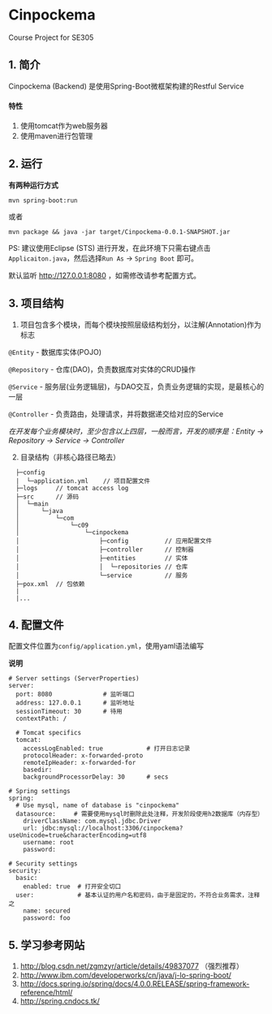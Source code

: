 # Cinpockema
Course Project for SE305

## 1. 简介
Cinpockema (Backend) 是使用Spring-Boot微框架构建的Restful Service

#### 特性

1. 使用tomcat作为web服务器
2. 使用maven进行包管理

## 2. 运行
**有两种运行方式**
```
mvn spring-boot:run
```
或者
```
mvn package && java -jar target/Cinpockema-0.0.1-SNAPSHOT.jar
```

PS: 建议使用Eclipse (STS) 进行开发，在此环境下只需右键点击```Applicaiton.java```，然后选择```Run As``` -> ```Spring Boot``` 即可。

默认监听 http://127.0.0.1:8080 ，如需修改请参考配置方式。

## 3. 项目结构
1. 项目包含多个模块，而每个模块按照层级结构划分，以注解(Annotation)作为标志

  ```@Entity``` - 数据库实体(POJO)

  ```@Repository``` - 仓库(DAO)，负责数据库对实体的CRUD操作

  ```@Service``` - 服务层(业务逻辑层)，与DAO交互，负责业务逻辑的实现，是最核心的一层

  ```@Controller``` - 负责路由，处理请求，并将数据递交给对应的Service

  *在开发每个业务模块时，至少包含以上四层，一般而言，开发的顺序是：Entity -> Repository -> Service -> Controller*

2. 目录结构（非核心路径已略去）
```
  ├─config
  |  └─application.yml    // 项目配置文件
  ├─logs     // tomcat access log
  ├─src      // 源码
  │  └─main
  │      └─java
  │          └─com
  │              └─c09
  │                  └─cinpockema
  │                      ├─config          // 应用配置文件
  │                      ├─controller      // 控制器
  │                      ├─entities        // 实体
  │                      │  └─repositories // 仓库
  │                      └─service         // 服务
  ├─pox.xml  // 包依赖
  |
  |...
```

## 4. 配置文件
配置文件位置为```config/application.yml```，使用yaml语法编写

**说明**
```
# Server settings (ServerProperties)
server:
  port: 8080              # 监听端口
  address: 127.0.0.1      # 监听地址
  sessionTimeout: 30      # 待用
  contextPath: /

  # Tomcat specifics
  tomcat:
    accessLogEnabled: true            # 打开日志记录
    protocolHeader: x-forwarded-proto
    remoteIpHeader: x-forwarded-for
    basedir:
    backgroundProcessorDelay: 30      # secs

# Spring settings
spring:
  # Use mysql, name of database is "cinpockema"
  datasource:     # 需要使用mysql时删除此处注释，开发阶段使用h2数据库（内存型）
    driverClassName: com.mysql.jdbc.Driver
    url: jdbc:mysql://localhost:3306/cinpockema?useUnicode=true&characterEncoding=utf8
    username: root
    password:

# Security settings
security:
  basic:
    enabled: true  # 打开安全切口
  user:            # 基本认证的用户名和密码，由于是固定的，不符合业务需求，注释之
    name: secured  
    password: foo
```

## 5. 学习参考网站
1. http://blog.csdn.net/zgmzyr/article/details/49837077 （强烈推荐）
2. http://www.ibm.com/developerworks/cn/java/j-lo-spring-boot/
3. http://docs.spring.io/spring/docs/4.0.0.RELEASE/spring-framework-reference/html/
4. http://spring.cndocs.tk/
